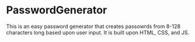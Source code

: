 # PasswordGenerator
This is an easy password generator that creates passowrds from 8-128 characters long based upon user input. It is built upon HTML, CSS, and JS. 